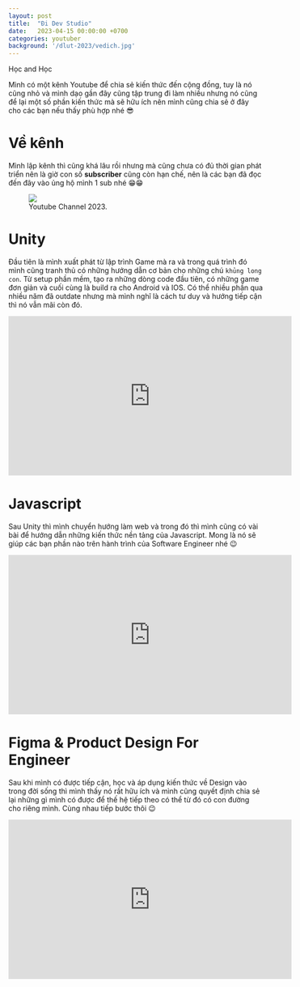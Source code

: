 ```yaml
---
layout: post
title:  "Đi Dev Studio"
date:   2023-04-15 00:00:00 +0700
categories: youtuber
background: '/dlut-2023/vedich.jpg'
---
```

Học and Học

Mình có một kênh Youtube để chia sẻ kiến thức đến cộng đồng, tuy là nó cũng nhỏ và mình dạo gần đây cũng tập trung đi làm nhiều nhưng nó cũng để lại một số phần kiến thức mà sẽ hữu ích nên mình cũng chia sẻ ở đây cho các bạn nếu thấy phù hợp nhé 😎

# Về kênh
Mình lập kênh thì cũng khá lâu rồi nhưng mà cũng chưa có đủ thời gian phát triển nên là giờ con số **subscriber** cũng còn hạn chế, nên là các bạn đã đọc đến đây vào ủng hộ mình 1 sub nhé 😁😁


<figure>
	<img src="{{site.mediaurl}}/youtuber/channel-2023.jpg">
	<figcaption>Youtube Channel 2023.</figcaption>
</figure>

# Unity
Đầu tiên là mình xuất phát từ lập trình Game mà ra và trong quá trình đó mình cũng tranh thủ có những hướng dẫn cơ bản cho những chú `khủng long con`. Từ setup phần mềm, tạo ra những dòng code đầu tiên, có những game đơn giản và cuối cùng là build ra cho Android và IOS. Có thể nhiều phần qua nhiều năm đã outdate nhưng mà mình nghĩ là cách tư duy và hướng tiếp cận thì nó vẫn mãi còn đó.

<iframe width="560" height="315" src="https://www.youtube.com/embed/videoseries?list=PLHFISecGhMhm9UOcALjj6_dbE6NvyUxwv" title="YouTube video player" frameborder="0" allow="accelerometer; autoplay; clipboard-write; encrypted-media; gyroscope; picture-in-picture; web-share" allowfullscreen></iframe>


# Javascript
Sau Unity thì mình chuyển hướng làm web và trong đó thì mình cũng có vài bài để hướng dẫn những kiến thức nền tảng của Javascript. Mong là nó sẽ giúp các bạn phần nào trên hành trình của Software Engineer nhé 😉

<iframe width="560" height="315" src="https://www.youtube.com/embed/videoseries?list=PLHFISecGhMhknlY-11b_1kQyi_ZBfmAoY" title="YouTube video player" frameborder="0" allow="accelerometer; autoplay; clipboard-write; encrypted-media; gyroscope; picture-in-picture; web-share" allowfullscreen></iframe>


# Figma & Product Design For Engineer
Sau khi mình có được tiếp cận, học và áp dụng kiến thức về Design vào trong đời sống thì mình thấy nó rất hữu ích và mình cũng quyết định chia sẻ lại những gì mình có được để thế hệ tiếp theo có thể từ đó có con đường cho riêng mình. Cùng nhau tiếp bước thôi 😉

<iframe width="560" height="315" src="https://www.youtube.com/embed/videoseries?list=PLHFISecGhMhmm6dfo9htmtI6gCRFNSvWm" title="YouTube video player" frameborder="0" allow="accelerometer; autoplay; clipboard-write; encrypted-media; gyroscope; picture-in-picture; web-share" allowfullscreen></iframe>
